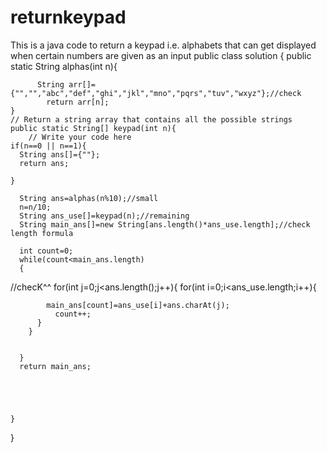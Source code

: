 # returnkeypad
This is a java code to return a keypad i.e. alphabets that can get displayed when certain numbers are given as an input
public class solution {
	public static String alphas(int n){
     
    	  String arr[]={"","","abc","def","ghi","jkl","mno","pqrs","tuv","wxyz"};//check
      		return arr[n];
    }
	// Return a string array that contains all the possible strings
	public static String[] keypad(int n){
		// Write your code here
	if(n==0 || n==1){
      String ans[]={""};
      return ans;    
        
    }
      
      String ans=alphas(n%10);//small
      n=n/10;
      String ans_use[]=keypad(n);//remaining
      String main_ans[]=new String[ans.length()*ans_use.length];//check length formula

      int count=0;
      while(count<main_ans.length)
      {
//checK^^
        for(int j=0;j<ans.length();j++){
        for(int i=0;i<ans_use.length;i++){
          
            main_ans[count]=ans_use[i]+ans.charAt(j);
              count++;
          }
        }
        
        
      }
      return main_ans;
      
      
      
      
      
	}
	
}
